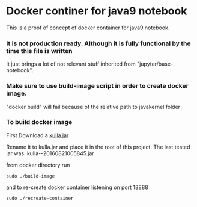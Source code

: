 # Docker continer for java9 notebook
This is a proof of concept of docker container for java9 notebook.

### It is not production ready. Although it is fully functional by the time this file is written
It just brings a lot of not relevant stuff inherited from "jupyter/base-notebook".

### Make sure to use build-image script in order to create docker image.
"docker build" will fail because of the relative path to javakernel folder

### To build docker image
First Download a [kulla.jar](https://github.com/AdoptOpenJDK/adoptopenjdk-getting-started-kit/blob/master/en/openjdk-projects/kulla/kulla.md)

Rename it to kulla.jar and place it in the root of this project. The last tested jar was. kulla--20160821005845.jar

from docker directory run

```
sudo ./build-image
```
and to re-create docker container listening on port 18888

```
sudo ./recreate-container
```
